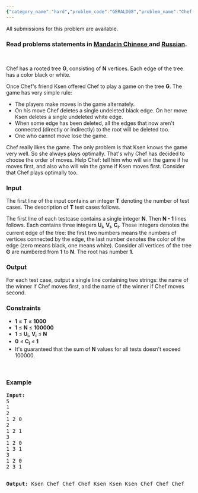 ```yaml
---
{"category_name":"hard","problem_code":"GERALD08","problem_name":"Chef and Tree Game","languages_supported":{"0":"ADA","1":"ASM","2":"BASH","3":"BF","4":"C","5":"C99 strict","6":"CAML","7":"CLOJ","8":"CLPS","9":"CPP 4.3.2","10":"CPP 4.9.2","11":"CPP14","12":"CS2","13":"D","14":"ERL","15":"FORT","16":"FS","17":"GO","18":"HASK","19":"ICK","20":"ICON","21":"JAVA","22":"JS","23":"LISP clisp","24":"LISP sbcl","25":"LUA","26":"NEM","27":"NICE","28":"NODEJS","29":"PAS fpc","30":"PAS gpc","31":"PERL","32":"PERL6","33":"PHP","34":"PIKE","35":"PRLG","36":"PYTH","37":"PYTH 3.4","38":"RUBY","39":"SCALA","40":"SCM guile","41":"SCM qobi","42":"ST","43":"TCL","44":"TEXT","45":"WSPC"},"max_timelimit":3,"source_sizelimit":50000,"problem_author":"gerald","problem_tester":"white_king","date_added":"13-03-2014","tags":{"0":"april14","1":"gerald","2":"hackenbush","3":"medium"},"editorial_url":"http://discuss.codechef.com/problems/GERALD08","time":{"view_start_date":1397468591,"submit_start_date":1397468591,"visible_start_date":1397467741,"end_date":1735669800},"layout":"problem"}
---
```

<span class="solution-visible-txt">All submissions for this problem are available.</span><h3> Read problems statements in <a target="_blank" href="http://www.codechef.com/download/translated/APRIL14/mandarin/GERALD08.pdf">Mandarin Chinese </a> and <a target="_blank" href="http://www.codechef.com/download/translated/APRIL14/russian/GERALD08.pdf">Russian</a>.</h3>
<p> </p>
<p>Chef has a rooted tree <b>G</b>, consisting of <b>N</b> vertices. Each edge of the tree has a color black or white.</p>
<p>Once Chef's friend Ksen offered Chef to play a game on the tree <b>G</b>. The game has very simple rule:</p>
<ul>
<li>The players make moves in the game alternately.</li>
<li>On his move Chef deletes a single undeleted black edge. On her move Ksen deletes a single undeleted white edge.</li>
<li>When some edge has been deleted, all the edges that now aren't connected (directly or indirectly) to the root will be deleted too.</li>
<li>One who cannot move lose the game.</li>
</ul>

<p>Chef really likes the game. The only problem is that Ksen knows the game very well. So she always plays optimally. That's why Chef has decided to choose the order of moves. Help Chef: tell him who will win the game if he moves first, and also who will win the game if Ksen moves first. Consider that Chef plays optimally too.</p>
<h3>Input</h3>
<p>The first line of the input contains an integer <b>T</b> denoting the number of test cases. The description of <b>T</b> test cases follows.</p>
<p>The first line of each testcase contains a single integer <b>N</b>. Then <b>N - 1</b> lines follows. Each contains three integers <b>U<sub>i</sub></b>, <b>V<sub>i</sub></b>, <b>C<sub>i</sub></b>. These integers denotes the current edge of the tree: the first two numbers means the numbers of vertices connected by the edge, the last number denotes the color of the edge (zero means black, one means white). Consider all vertices of the tree <b>G</b> are numbered from <b>1</b> to <b>N</b>. The root has number <b>1</b>.</p>
<h3>Output</h3>
<p>For each test case, output a single line containing two strings: the name of the winner if Chef moves first, and the name of the winner if Chef moves second.</p>
<h3>Constraints</h3>
<ul>
<li><b>1</b> ≤ <b>T</b> ≤ <b>1000</b></li>
<li><b>1</b> ≤ <b>N</b> ≤ <b>100000</b></li>
<li><b>1</b> ≤ <b>U<sub>i</sub></b>, <b>V<sub>i</sub></b> ≤ <b>N</b></li>
<li><b>0</b> ≤ <b>C<sub>i</sub></b> ≤ <b>1</b></li>
<li>It's guaranteed that the sum of <b>N</b> values for all tests doesn't exceed 100000.</li>
</ul>
<p><br /></p>
<h3>Example</h3>
<pre><b>Input:</b>
5
1
2
1 2 0
2
1 2 1
3
1 2 0
1 3 1
3
1 2 0
2 3 1

<b>Output:</b>
Ksen Chef
Chef Chef
Ksen Ksen
Ksen Chef
Chef Chef
</pre><p> </p>
